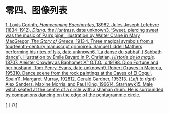 

# 零四、图像列表

[1\. Lovis Corinth, *Homecoming Bacchantes*, 1898](010_part1_chapter.xhtml#actrade-9780198827368-chapter-1-graphic-3)[2\. Jules Joseph Lefebvre (1834–1912), *Diana, the Huntress*, date unknown](011_part1_chapter.xhtml#actrade-9780198827368-chapter-2-graphic-4)[3\. ‘Sweet, piercing sweet was the music of Pan’s pipe’, illustration by Walter Crane in Mary MacGregor, *The Story of Greece*, 1913](012_part1_chapter.xhtml#actrade-9780198827368-chapter-3-graphic-5)[4\. Three magical symbols from a fourteenth-century manuscript grimoire](014_part1_chapter.xhtml#actrade-9780198827368-chapter-5-graphic-6)[5\. Samuel Liddell Mathers performing his rites of Isis, date unknown](014_part1_chapter.xhtml#actrade-9780198827368-chapter-5-graphic-7)[6\. ‘La danse du sabbat’ (‘Sabbath dance’), illustration by Émile Bayard in P. Christian, *Historie de la magie,* 1870](017_part1_chapter.xhtml#actrade-9780198827368-chapter-8-graphic-8)[7\. Aleister Crowley as Baphomet X° O.T.O., c.1919](019_part1_chapter.xhtml#actrade-9780198827368-chapter-10-graphic-9)[8\. Dion Fortune and her husband, Tom Penry-Evans, date unknown](019_part1_chapter.xhtml#actrade-9780198827368-chapter-10-graphic-10)[9\. Robert Graves in Majorca, 1953](019_part1_chapter.xhtml#actrade-9780198827368-chapter-10-graphic-11)[10\. Dance scene from the rock paintings at the Caves of El Cogul, Spain](019_part1_chapter.xhtml#actrade-9780198827368-chapter-10-graphic-12)[11\. Margaret Murray, 1928](019_part1_chapter.xhtml#actrade-9780198827368-chapter-10-graphic-13)[12\. Gerald Gardner, 1953](021_part2_chapter.xhtml#actrade-9780198827368-chapter-11-graphic-14)[13\. (*Left to right*) Alex Sanders, Maxine Morris, and Paul King, 1966](027_part2_chapter.xhtml#actrade-9780198827368-chapter-17-graphic-15)[14\. Starhawk](028_part2_chapter.xhtml#actrade-9780198827368-chapter-18-graphic-16)[15\. Male witch seated at the centre of a circle with a shaman drum. He is surrounded by companions dancing on the edge of the pentagrammic circle.](030_part2_chapter.xhtml#actrade-9780198827368-chapter-20-graphic-17)

[十八]